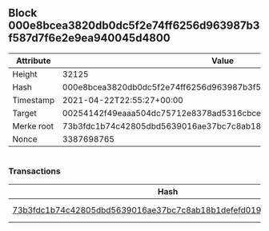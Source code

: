 ## Block 000e8bcea3820db0dc5f2e74ff6256d963987b3f587d7f6e2e9ea940045d4800

Attribute | Value
--- | ---
Height | 32125
Hash | 000e8bcea3820db0dc5f2e74ff6256d963987b3f587d7f6e2e9ea940045d4800
Timestamp | 2021-04-22T22:55:27+00:00
Target | 00254142f49eaaa504dc75712e8378ad5316cbcead634704b3734b6271167cc4
Merke root | 73b3fdc1b74c42805dbd5639016ae37bc7c8ab18b1defefd019ff3b2555b3811
Nonce | 3387698765

```

```

### Transactions

Hash | Amount
--- | ---
[73b3fdc1b74c42805dbd5639016ae37bc7c8ab18b1defefd019ff3b2555b3811](73b3fdc1b74c42805dbd5639016ae37bc7c8ab18b1defefd019ff3b2555b3811.md) | 10.00000000 SKEPTI 
